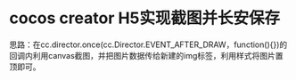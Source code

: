 # cocos creator H5实现截图并长安保存
思路：在cc.director.once(cc.Director.EVENT_AFTER_DRAW，function(){})的回调内利用canvas截图，并把图片数据传给新建的img标签，利用样式将图片置顶即可。

